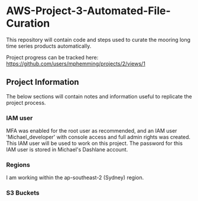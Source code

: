 # AWS-Project-3-Automated-File-Curation
This repository will contain code and steps used to curate the mooring long time series products automatically.

Project progress can be tracked here: https://github.com/users/mphemming/projects/2/views/1 

## Project Information

The below sections will contain notes and information useful to replicate the project process.

### IAM user
MFA was enabled for the root user as recommended, and an IAM user 'Michael_developer' with console access and full admin rights was created. This IAM user will be used to work on this project. The password for this IAM user is stored in Michael's Dashlane account.

### Regions
I am working within the ap-southeast-2 (Sydney) region.

### S3 Buckets
